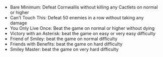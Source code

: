   * Bare Minimum: Defeat Cornwallis without killing any Cactlets on normal or higher
  * Can't Touch This: Defeat 50 enemies in a row without taking any damage
  * You Only Live Once: Beat the game on normal or higher without dying
  * Victory with an Asterisk: beat the game on easy or very easy difficulty
  * Friend of Smiley: beat the game on normal difficulty
  * Friends with Benefits: beat the game on hard difficulty
  * Smiley Master: beat the game on very hard difficulty